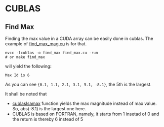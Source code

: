 # CUBLAS

## Find Max
Finding the max value in a CUDA array can be easily done in cublas.
The example of [find_max_mag.cu](find_max_mag.cu) is for that.

```
nvcc -lcublas -o find_max find_max.cu -run
# or make find_max
```

will yield the following:

```
Max Id is 6
```

As you can see `{0.1, 1.1, 2.1, 3.1, 5.1, -8.1}`, the 5th is the largest.

It shall be noted that 
- [cublasIsamax](https://docs.nvidia.com/cuda/cublas/index.html#cublasi-lt-t-gt-amax) function yields the max magnitude instead of max value. So, abs(-8.1) is the largest one here.
- CUBLAS is based on FORTRAN, namely, it starts from 1 insetad of 0 and the return is thereby 6 instead of 5
